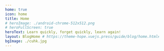 ```yaml
---
home: true
icon: home
title: Home
# heroImage: ./android-chrome-512x512.png
# heroFullScreen: true
heroText: Learn quickly, forget quickly, learn again!
layout: BlogHome # https://theme-hope.vuejs.press/guide/blog/home.html#blog-style-homepage
bgImage: ./cuhk.jpg
---
```


